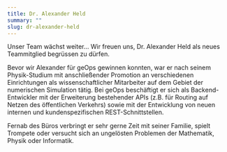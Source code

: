 ```yaml
---
title: Dr. Alexander Held
summary: ""
slug: dr-alexander-held
---
```

Unser Team wächst weiter… Wir freuen uns, Dr. Alexander Held als neues Teammitglied begrüssen zu dürfen.

Bevor wir Alexander für geOps gewinnen konnten, war er nach seinem Physik-Studium mit anschließender Promotion an verschiedenen Einrichtungen als wissenschaftlicher Mitarbeiter auf dem Gebiet der numerischen Simulation tätig. Bei geOps beschäftigt er sich als Backend-Entwickler mit der Erweiterung bestehender APIs (z.B. für Routing auf Netzen des öffentlichen Verkehrs) sowie mit der Entwicklung von neuen internen und kundenspezifischen REST-Schnittstellen.

Fernab des Büros verbringt er sehr gerne Zeit mit seiner Familie, spielt Trompete oder versucht sich an ungelösten Problemen der Mathematik, Physik oder Informatik.